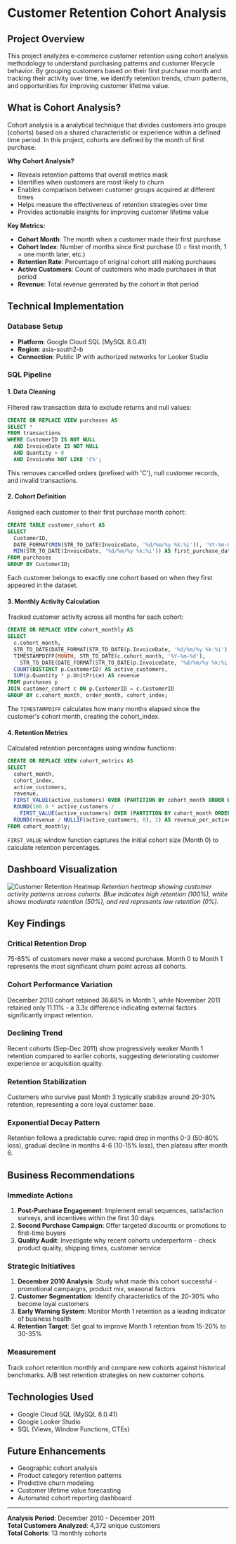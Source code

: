 # Customer Retention Cohort Analysis

## Project Overview

This project analyzes e-commerce customer retention using cohort analysis methodology to understand purchasing patterns and customer lifecycle behavior. By grouping customers based on their first purchase month and tracking their activity over time, we identify retention trends, churn patterns, and opportunities for improving customer lifetime value.

## What is Cohort Analysis?

Cohort analysis is a analytical technique that divides customers into groups (cohorts) based on a shared characteristic or experience within a defined time period. In this project, cohorts are defined by the month of first purchase.

**Why Cohort Analysis?**
- Reveals retention patterns that overall metrics mask
- Identifies when customers are most likely to churn
- Enables comparison between customer groups acquired at different times
- Helps measure the effectiveness of retention strategies over time
- Provides actionable insights for improving customer lifetime value

**Key Metrics:**
- **Cohort Month**: The month when a customer made their first purchase
- **Cohort Index**: Number of months since first purchase (0 = first month, 1 = one month later, etc.)
- **Retention Rate**: Percentage of original cohort still making purchases
- **Active Customers**: Count of customers who made purchases in that period
- **Revenue**: Total revenue generated by the cohort in that period

## Technical Implementation

### Database Setup
- **Platform**: Google Cloud SQL (MySQL 8.0.41)
- **Region**: asia-south2-b
- **Connection**: Public IP with authorized networks for Looker Studio

### SQL Pipeline

#### 1. Data Cleaning
Filtered raw transaction data to exclude returns and null values:

```sql
CREATE OR REPLACE VIEW purchases AS
SELECT *
FROM transactions
WHERE CustomerID IS NOT NULL
  AND InvoiceDate IS NOT NULL
  AND Quantity > 0
  AND InvoiceNo NOT LIKE 'C%';
```

This removes cancelled orders (prefixed with 'C'), null customer records, and invalid transactions.

#### 2. Cohort Definition
Assigned each customer to their first purchase month cohort:

```sql
CREATE TABLE customer_cohort AS
SELECT
  CustomerID,
  DATE_FORMAT(MIN(STR_TO_DATE(InvoiceDate, '%d/%m/%y %k:%i')), '%Y-%m-01') AS cohort_month,
  MIN(STR_TO_DATE(InvoiceDate, '%d/%m/%y %k:%i')) AS first_purchase_date
FROM purchases
GROUP BY CustomerID;
```

Each customer belongs to exactly one cohort based on when they first appeared in the dataset.

#### 3. Monthly Activity Calculation
Tracked customer activity across all months for each cohort:

```sql
CREATE OR REPLACE VIEW cohort_monthly AS
SELECT
  c.cohort_month,
  STR_TO_DATE(DATE_FORMAT(STR_TO_DATE(p.InvoiceDate, '%d/%m/%y %k:%i'), '%Y-%m-01'), '%Y-%m-%d') AS order_month,
  TIMESTAMPDIFF(MONTH, STR_TO_DATE(c.cohort_month, '%Y-%m-%d'),
    STR_TO_DATE(DATE_FORMAT(STR_TO_DATE(p.InvoiceDate, '%d/%m/%y %k:%i'), '%Y-%m-01'), '%Y-%m-%d')) AS cohort_index,
  COUNT(DISTINCT p.CustomerID) AS active_customers,
  SUM(p.Quantity * p.UnitPrice) AS revenue
FROM purchases p
JOIN customer_cohort c ON p.CustomerID = c.CustomerID
GROUP BY c.cohort_month, order_month, cohort_index;
```

The `TIMESTAMPDIFF` calculates how many months elapsed since the customer's cohort month, creating the cohort_index.

#### 4. Retention Metrics
Calculated retention percentages using window functions:

```sql
CREATE OR REPLACE VIEW cohort_metrics AS
SELECT
  cohort_month,
  cohort_index,
  active_customers,
  revenue,
  FIRST_VALUE(active_customers) OVER (PARTITION BY cohort_month ORDER BY cohort_index) AS cohort_size,
  ROUND(100.0 * active_customers / 
    FIRST_VALUE(active_customers) OVER (PARTITION BY cohort_month ORDER BY cohort_index), 2) AS retention_pct,
  ROUND(revenue / NULLIF(active_customers, 0), 2) AS revenue_per_active_customer
FROM cohort_monthly;
```

`FIRST_VALUE` window function captures the initial cohort size (Month 0) to calculate retention percentages.



## Dashboard Visualization

![Customer Retention Heatmap](img/Customer_retention_analysis.png)
*Retention heatmap showing customer activity patterns across cohorts. Blue indicates high retention (100%), white shows moderate retention (50%), and red represents low retention (0%).*

## Key Findings

### Critical Retention Drop
75-85% of customers never make a second purchase. Month 0 to Month 1 represents the most significant churn point across all cohorts.

### Cohort Performance Variation
December 2010 cohort retained 36.68% in Month 1, while November 2011 retained only 11.11% - a 3.3x difference indicating external factors significantly impact retention.

### Declining Trend
Recent cohorts (Sep-Dec 2011) show progressively weaker Month 1 retention compared to earlier cohorts, suggesting deteriorating customer experience or acquisition quality.

### Retention Stabilization
Customers who survive past Month 3 typically stabilize around 20-30% retention, representing a core loyal customer base.

### Exponential Decay Pattern
Retention follows a predictable curve: rapid drop in months 0-3 (50-80% loss), gradual decline in months 4-6 (10-15% loss), then plateau after month 6.

## Business Recommendations

### Immediate Actions
1. **Post-Purchase Engagement**: Implement email sequences, satisfaction surveys, and incentives within the first 30 days
2. **Second Purchase Campaign**: Offer targeted discounts or promotions to first-time buyers
3. **Quality Audit**: Investigate why recent cohorts underperform - check product quality, shipping times, customer service

### Strategic Initiatives
1. **December 2010 Analysis**: Study what made this cohort successful - promotional campaigns, product mix, seasonal factors
2. **Customer Segmentation**: Identify characteristics of the 20-30% who become loyal customers
3. **Early Warning System**: Monitor Month 1 retention as a leading indicator of business health
4. **Retention Target**: Set goal to improve Month 1 retention from 15-20% to 30-35%

### Measurement
Track cohort retention monthly and compare new cohorts against historical benchmarks. A/B test retention strategies on new customer cohorts.


## Technologies Used
- Google Cloud SQL (MySQL 8.0.41)
- Google Looker Studio
- SQL (Views, Window Functions, CTEs)

## Future Enhancements
- Geographic cohort analysis
- Product category retention patterns
- Predictive churn modeling
- Customer lifetime value forecasting
- Automated cohort reporting dashboard

---

**Analysis Period**: December 2010 - December 2011  
**Total Customers Analyzed**: 4,372 unique customers  
**Total Cohorts**: 13 monthly cohorts
